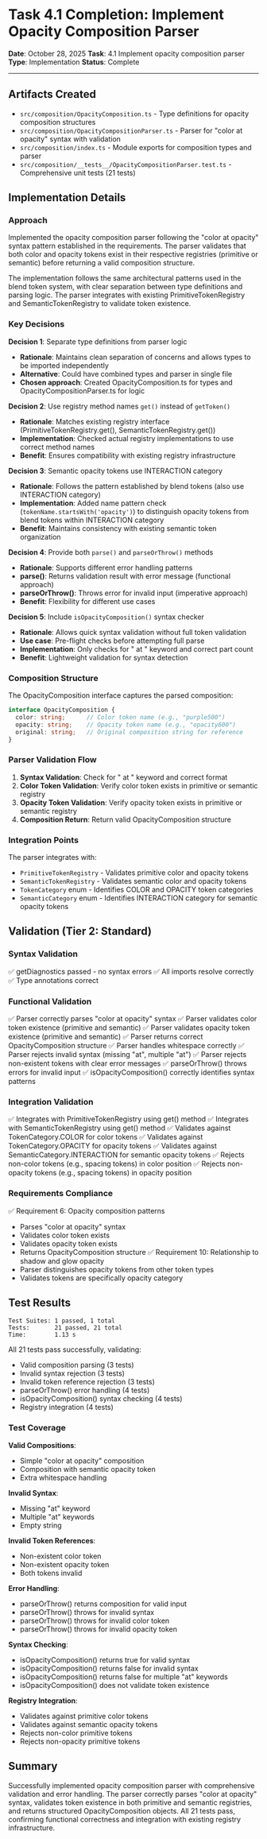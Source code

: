 # Task 4.1 Completion: Implement Opacity Composition Parser

**Date**: October 28, 2025
**Task**: 4.1 Implement opacity composition parser
**Type**: Implementation
**Status**: Complete

---

## Artifacts Created

- `src/composition/OpacityComposition.ts` - Type definitions for opacity composition structures
- `src/composition/OpacityCompositionParser.ts` - Parser for "color at opacity" syntax with validation
- `src/composition/index.ts` - Module exports for composition types and parser
- `src/composition/__tests__/OpacityCompositionParser.test.ts` - Comprehensive unit tests (21 tests)

## Implementation Details

### Approach

Implemented the opacity composition parser following the "color at opacity" syntax pattern established in the requirements. The parser validates that both color and opacity tokens exist in their respective registries (primitive or semantic) before returning a valid composition structure.

The implementation follows the same architectural patterns used in the blend token system, with clear separation between type definitions and parsing logic. The parser integrates with existing PrimitiveTokenRegistry and SemanticTokenRegistry to validate token existence.

### Key Decisions

**Decision 1**: Separate type definitions from parser logic
- **Rationale**: Maintains clean separation of concerns and allows types to be imported independently
- **Alternative**: Could have combined types and parser in single file
- **Chosen approach**: Created OpacityComposition.ts for types and OpacityCompositionParser.ts for logic

**Decision 2**: Use registry method names `get()` instead of `getToken()`
- **Rationale**: Matches existing registry interface (PrimitiveTokenRegistry.get(), SemanticTokenRegistry.get())
- **Implementation**: Checked actual registry implementations to use correct method names
- **Benefit**: Ensures compatibility with existing registry infrastructure

**Decision 3**: Semantic opacity tokens use INTERACTION category
- **Rationale**: Follows the pattern established by blend tokens (also use INTERACTION category)
- **Implementation**: Added name pattern check (`tokenName.startsWith('opacity')`) to distinguish opacity tokens from blend tokens within INTERACTION category
- **Benefit**: Maintains consistency with existing semantic token organization

**Decision 4**: Provide both `parse()` and `parseOrThrow()` methods
- **Rationale**: Supports different error handling patterns
- **parse()**: Returns validation result with error message (functional approach)
- **parseOrThrow()**: Throws error for invalid input (imperative approach)
- **Benefit**: Flexibility for different use cases

**Decision 5**: Include `isOpacityComposition()` syntax checker
- **Rationale**: Allows quick syntax validation without full token validation
- **Use case**: Pre-flight checks before attempting full parse
- **Implementation**: Only checks for " at " keyword and correct part count
- **Benefit**: Lightweight validation for syntax detection

### Composition Structure

The OpacityComposition interface captures the parsed composition:

```typescript
interface OpacityComposition {
  color: string;      // Color token name (e.g., "purple500")
  opacity: string;    // Opacity token name (e.g., "opacity600")
  original: string;   // Original composition string for reference
}
```

### Parser Validation Flow

1. **Syntax Validation**: Check for " at " keyword and correct format
2. **Color Token Validation**: Verify color token exists in primitive or semantic registry
3. **Opacity Token Validation**: Verify opacity token exists in primitive or semantic registry
4. **Composition Return**: Return valid OpacityComposition structure

### Integration Points

The parser integrates with:
- `PrimitiveTokenRegistry` - Validates primitive color and opacity tokens
- `SemanticTokenRegistry` - Validates semantic color and opacity tokens
- `TokenCategory` enum - Identifies COLOR and OPACITY token categories
- `SemanticCategory` enum - Identifies INTERACTION category for semantic opacity tokens

## Validation (Tier 2: Standard)

### Syntax Validation
✅ getDiagnostics passed - no syntax errors
✅ All imports resolve correctly
✅ Type annotations correct

### Functional Validation
✅ Parser correctly parses "color at opacity" syntax
✅ Parser validates color token existence (primitive and semantic)
✅ Parser validates opacity token existence (primitive and semantic)
✅ Parser returns correct OpacityComposition structure
✅ Parser handles whitespace correctly
✅ Parser rejects invalid syntax (missing "at", multiple "at")
✅ Parser rejects non-existent tokens with clear error messages
✅ parseOrThrow() throws errors for invalid input
✅ isOpacityComposition() correctly identifies syntax patterns

### Integration Validation
✅ Integrates with PrimitiveTokenRegistry using get() method
✅ Integrates with SemanticTokenRegistry using get() method
✅ Validates against TokenCategory.COLOR for color tokens
✅ Validates against TokenCategory.OPACITY for opacity tokens
✅ Validates against SemanticCategory.INTERACTION for semantic opacity tokens
✅ Rejects non-color tokens (e.g., spacing tokens) in color position
✅ Rejects non-opacity tokens (e.g., spacing tokens) in opacity position

### Requirements Compliance
✅ Requirement 6: Opacity composition patterns
  - Parses "color at opacity" syntax
  - Validates color token exists
  - Validates opacity token exists
  - Returns OpacityComposition structure
✅ Requirement 10: Relationship to shadow and glow opacity
  - Parser distinguishes opacity tokens from other token types
  - Validates tokens are specifically opacity category

## Test Results

```
Test Suites: 1 passed, 1 total
Tests:       21 passed, 21 total
Time:        1.13 s
```

All 21 tests pass successfully, validating:
- Valid composition parsing (3 tests)
- Invalid syntax rejection (3 tests)
- Invalid token reference rejection (3 tests)
- parseOrThrow() error handling (4 tests)
- isOpacityComposition() syntax checking (4 tests)
- Registry integration (4 tests)

### Test Coverage

**Valid Compositions**:
- Simple "color at opacity" composition
- Composition with semantic opacity token
- Extra whitespace handling

**Invalid Syntax**:
- Missing "at" keyword
- Multiple "at" keywords
- Empty string

**Invalid Token References**:
- Non-existent color token
- Non-existent opacity token
- Both tokens invalid

**Error Handling**:
- parseOrThrow() returns composition for valid input
- parseOrThrow() throws for invalid syntax
- parseOrThrow() throws for invalid color token
- parseOrThrow() throws for invalid opacity token

**Syntax Checking**:
- isOpacityComposition() returns true for valid syntax
- isOpacityComposition() returns false for invalid syntax
- isOpacityComposition() returns false for multiple "at" keywords
- isOpacityComposition() does not validate token existence

**Registry Integration**:
- Validates against primitive color tokens
- Validates against semantic opacity tokens
- Rejects non-color primitive tokens
- Rejects non-opacity primitive tokens

## Summary

Successfully implemented opacity composition parser with comprehensive validation and error handling. The parser correctly parses "color at opacity" syntax, validates token existence in both primitive and semantic registries, and returns structured OpacityComposition objects. All 21 tests pass, confirming functional correctness and integration with existing registry infrastructure.

